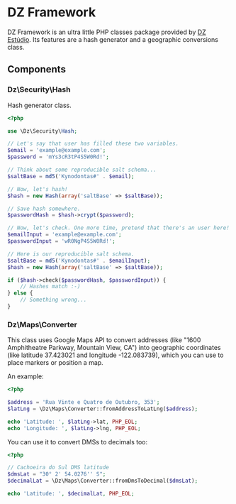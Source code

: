 DZ Framework
============

DZ Framework is an ultra little PHP classes package provided by [DZ Estúdio](http://www.dzestudio.com.br). Its features are a hash generator and a geographic conversions class.

Components
----------

### Dz\Security\Hash

Hash generator class.

``` php
<?php

use \Dz\Security\Hash;

// Let's say that user has filled these two variables.
$email = 'example@example.com';
$password = 'mYs3cR3tP4S5W0Rd!';

// Think about some reproducible salt schema...
$saltBase = md5('Kynodontas#' . $email);

// Now, let's hash!
$hash = new Hash(array('saltBase' => $saltBase));

// Save hash somewhere.
$passwordHash = $hash->crypt($password);

// Now, let's check. One more time, pretend that there's an user here!
$emailInput = 'example@example.com';
$passwordInput = 'wR0NgP4S5W0Rd!';

// Here is our reproducible salt schema.
$saltBase = md5('Kynodontas#' . $emailInput);
$hash = new Hash(array('saltBase' => $saltBase));

if ($hash->check($passwordHash, $passwordInput)) {
    // Hashes match :-)
} else {
    // Something wrong...
}
```

### Dz\Maps\Converter

This class uses Google Maps API to convert addresses (like "1600 Amphitheatre Parkway, Mountain View, CA") into geographic coordinates (like latitude 37.423021 and longitude -122.083739), which you can use to place markers or position a map.

An example:

``` php
<?php

$address = 'Rua Vinte e Quatro de Outubro, 353';
$latLng = \Dz\Maps\Converter::fromAddressToLatLng($address);

echo 'Latitude: ', $latLng->lat, PHP_EOL;
echo 'Longitude: ', $latLng->lng, PHP_EOL;
```

You can use it to convert DMSs to decimals too:

``` php
<?php

// Cachoeira do Sul DMS latitude
$dmsLat = "30° 2' 54.0276'' S";
$decimalLat = \Dz\Maps\Converter::fromDmsToDecimal($dmsLat);

echo 'Latitude: ', $decimalLat, PHP_EOL;
```
